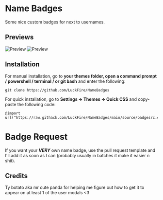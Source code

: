 # Name Badges
Some nice custom badges for next to usernames.

## Previews
![Preview](https://raw.githubusercontent.com/LuckFire/NameBadges/master/Previews/UserPreview.png)
![Preview](https://raw.githubusercontent.com/LuckFire/NameBadges/master/Previews/ModalPreview.png)

## Installation
For manual installation, go to  **your themes folder, open a command prompt / powershell / terminal / or git bash**  and enter the following:
```
git clone https://github.com/LuckFire/NameBadges
```
For quick installation, go to  **Settings -> Themes -> Quick CSS**  and copy-paste the following code:
```
@import url("https://raw.githack.com/LuckFire/NameBadges/main/source/badgesrc.css");
```

# Badge Request
If you want your ***VERY*** own name badge, use the pull request template and I'll add it as soon as I can (probably usually in batches it make it easier n shit).

## Credits 
Ty botato aka mr cute panda for helping me figure out how to get it to appear on at least 1 of the user modals <3
